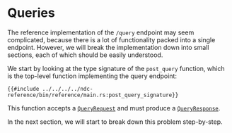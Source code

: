 # Queries

The reference implementation of the `/query` endpoint may seem complicated, because there is a lot of functionality packed into a single endpoint. However, we will break the implementation down into small sections, each of which should be easily understood.

We start by looking at the type signature of the `post_query` function, which is the top-level function implementing the query endpoint:

```rust,no_run,noplayground
{{#include ../../../../ndc-reference/bin/reference/main.rs:post_query_signature}}
```

This function accepts a [`QueryRequest`](../../reference/types.md#queryrequest) and must produce a [`QueryResponse`](../../reference/types.md#queryresponse).

In the next section, we will start to break down this problem step-by-step.